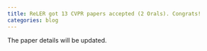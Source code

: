 ```yaml
---
title: ReLER got 13 CVPR papers accepted (2 Orals). Congrats!
categories: blog
---
```



The paper details will be updated.
